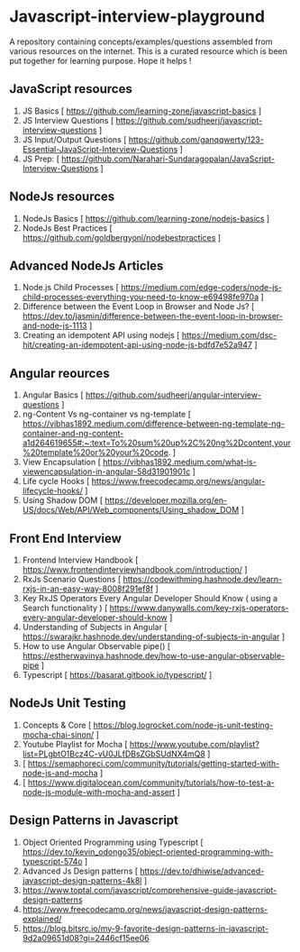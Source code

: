 # Javascript-interview-playground
A repository containing concepts/examples/questions assembled from various resources on the internet.
This is a curated resource which is been put together for learning purpose.
Hope it helps !

## JavaScript resources

1. JS Basics [ https://github.com/learning-zone/javascript-basics ]
2. JS Interview Questions [ https://github.com/sudheerj/javascript-interview-questions ]
3. JS Input/Output Questions [ https://github.com/ganqqwerty/123-Essential-JavaScript-Interview-Questions ]
4. JS Prep: [ https://github.com/Narahari-Sundaragopalan/JavaScript-Interview-Questions ]

## NodeJs resources

1. NodeJs Basics [  https://github.com/learning-zone/nodejs-basics ]
2. NodeJs Best Practices [ https://github.com/goldbergyoni/nodebestpractices ]

## Advanced NodeJs Articles
1. Node.js Child Processes [ https://medium.com/edge-coders/node-js-child-processes-everything-you-need-to-know-e69498fe970a ]
2. Difference between the Event Loop in Browser and Node Js? [ https://dev.to/jasmin/difference-between-the-event-loop-in-browser-and-node-js-1113 ]
3. Creating an idempotent API using nodejs [ https://medium.com/dsc-hit/creating-an-idempotent-api-using-node-js-bdfd7e52a947 ]

## Angular reources
1. Angular Basics [ https://github.com/sudheerj/angular-interview-questions ]
2. ng-Content Vs ng-container vs ng-template [ https://vibhas1892.medium.com/difference-between-ng-template-ng-container-and-ng-content-a1d264619655#:~:text=To%20sum%20up%2C%20ng%2Dcontent,your%20template%20or%20your%20code. ]
3. View Encapsulation [ https://vibhas1892.medium.com/what-is-viewencapsulation-in-angular-58d31901901c ]
4. Life cycle Hooks [ https://www.freecodecamp.org/news/angular-lifecycle-hooks/ ]
5. Using Shadow DOM [ https://developer.mozilla.org/en-US/docs/Web/API/Web_components/Using_shadow_DOM ]

## Front End Interview
1. Frontend Interview Handbook [ https://www.frontendinterviewhandbook.com/introduction/ ]
2. RxJs Scenario Questions [ https://codewithming.hashnode.dev/learn-rxjs-in-an-easy-way-8008f291ef8f ]
3. Key RxJS Operators Every Angular Developer Should Know ( using a Search functionality ) [ https://www.danywalls.com/key-rxjs-operators-every-angular-developer-should-know ]
4. Understanding of Subjects in Angular [ https://swarajkr.hashnode.dev/understanding-of-subjects-in-angular ]
5. How to use Angular Observable pipe() [ https://estherwavinya.hashnode.dev/how-to-use-angular-observable-pipe ]
6. Typescript [ https://basarat.gitbook.io/typescript/ ]

## NodeJs Unit Testing
1. Concepts & Core [ https://blog.logrocket.com/node-js-unit-testing-mocha-chai-sinon/ ]
2. Youtube Playlist for Mocha [ https://www.youtube.com/playlist?list=PLgbtO1Bcz4C-vU0JLfDBsZGbSUdNX4mQ8 ]
3. [ https://semaphoreci.com/community/tutorials/getting-started-with-node-js-and-mocha ]
4. [ https://www.digitalocean.com/community/tutorials/how-to-test-a-node-js-module-with-mocha-and-assert ]

## Design Patterns in Javascript
1. Object Oriented Programming using Typescript [ https://dev.to/kevin_odongo35/object-oriented-programming-with-typescript-574o ]
2. Advanced Js Design patterns [ https://dev.to/dhiwise/advanced-javascript-design-patterns-4k8l ]
3. https://www.toptal.com/javascript/comprehensive-guide-javascript-design-patterns
4. https://www.freecodecamp.org/news/javascript-design-patterns-explained/
5. https://blog.bitsrc.io/my-9-favorite-design-patterns-in-javascript-9d2a09651d08?gi=2446cf15ee06